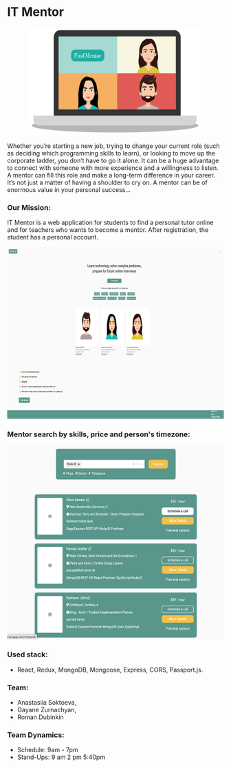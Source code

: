 #  IT Mentor
<p align="center">
  <img width="400" height="250" src="https://github.com/anastasiiasok/IT-Mentor/blob/main/client/public/us.png">
</p>

Whether you’re starting a new job, trying to change your current role (such as deciding which programming skills to learn), or looking to move up the corporate ladder, you don’t have to go it alone. It can be a huge advantage to connect with someone with more experience and a willingness to listen. \
A mentor can fill this role and make a long-term difference in your career.
It’s not just a matter of having a shoulder to cry on. A mentor can be of enormous value in your personal success...

### Our Mission:
IT Mentor is a web application for students to find a personal tutor online and for teachers who wants to become a mentor.
After registration, the student has a personal account.

<p align="center">
  <img width="700" height="400" src="https://github.com/anastasiiasok/IT-Mentor/blob/main/client/public/web.png">
</p>


### Mentor search by skills, price and person's timezone:

<p align="center">
  <img width="700" height="450" src="https://github.com/anastasiiasok/IT-Mentor/blob/main/client/public/data.png">
</p>


### Used stack: 
 * React, Redux, MongoDB, Mongoose, Express, CORS, Passport.js. 

### Team:
* Anastasiia Soktoeva,
* Gayane Zurnachyan,
* Roman Dubinkin


### Team Dynamics:
* Schedule: 9am - 7pm
* Stand-Ups:
9 am
2 pm
5:40pm

